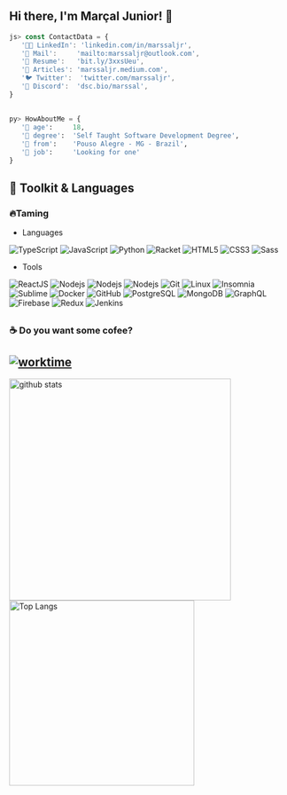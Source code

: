 ## Hi there, I'm Marçal Junior! 👋
 
```js
js> const ContactData = {
   '👨‍💻 LinkedIn': 'linkedin.com/in/marssaljr',
   '📧 Mail':     'mailto:marssaljr@outlook.com',
   '📜 Resume':   'bit.ly/3xxsUeu',
   '📝 Articles': 'marssaljr.medium.com',
   '🐦 Twitter':  'twitter.com/marssaljr',
   '💬 Discord':  'dsc.bio/marssal',
}
```
##  
```py
py> HowAboutMe = {
   '👨‍ age':     18,
   '📜 degree':  'Self Taught Software Development Degree',
   '🏡 from':    'Pouso Alegre - MG - Brazil',
   '📝 job':     'Looking for one'
}
```
##  
 
<h2>🧰 Toolkit & Languages</h2> 

<h3>🔥Taming</h3> 

- Languages 

![TypeScript](https://img.shields.io/badge/-TypeScript-%23282C34?style=flat-square&logo=typescript)
![JavaScript](https://img.shields.io/badge/-JavaScript-2A2A2A?style=flat-square&logo=javascript)
![Python](https://img.shields.io/badge/-Python-2A2A2A?style=flat-square&logo=python)
![Racket](https://img.shields.io/badge/-Racket-9F1D20?style=flat-square&logo=racket)
![HTML5](https://img.shields.io/badge/-HTML5-E34F26?style=flat-square&logo=html5&logoColor=white)
![CSS3](https://img.shields.io/badge/-CSS3-1572B6?style=flat-square&logo=css3)
![Sass](https://img.shields.io/badge/-Sass-CC6699?style=flat-square&logo=sass&logoColor=white)
- Tools 

![ReactJS](https://img.shields.io/badge/-ReactJS-2A2A2A?style=flat-square&logo=react)
![Nodejs](https://img.shields.io/badge/-Nodejs-339933?style=flat-square&logo=Node.js&logoColor=white)
![Nodejs](https://img.shields.io/badge/-Npm-2A2A2A?style=flat-square&logo=Npm&logoColor=black)
![Nodejs](https://img.shields.io/badge/-Yarn-2A2A2A?style=flat-square&logo=Yarn&logoColor=black)
![Git](https://img.shields.io/badge/-Git-2A2A2A?style=flat-square&logo=git)
![Linux](https://img.shields.io/badge/-Linux-%23282C34?style=flat-square&logo=archlinux)
![Insomnia](https://img.shields.io/badge/-Insomnia-8A2BE2?style=flat-square&logo=insomnia&logoColor=white)
![Sublime](https://img.shields.io/badge/-Sublime-F45F12?style=flat-square&logo=sublime-text&logoColor=white)
![Docker](https://img.shields.io/badge/-Docker-2A2A2A?style=flat-square&logo=Docker)
![GitHub](https://img.shields.io/badge/-GitHub-181717?style=flat-square&logo=github)
![PostgreSQL](https://img.shields.io/badge/-PostgreSQL-4479A1?style=flat-square&logo=postgresql&logoColor=white)
![MongoDB](https://img.shields.io/badge/-MongoDB-2A2A2A?style=flat-square&logo=mongodb)
![GraphQL](https://img.shields.io/badge/-GraphQL-CC6699?style=flat-square&logo=graphql&logoColor=white)
![Firebase](https://img.shields.io/badge/-Firebase-CE9D06?style=flat-square&logo=Firebase&logoColor=white)
![Redux](https://img.shields.io/badge/-Redux-007ACC?style=flat-square&logo=Redux&logoColor=black)
![Jenkins](https://img.shields.io/badge/-Jenkins-4479A1?style=flat-square&logo=Jenkins&logoColor=black)

##  
 
<h3 align="left"> ☕ Do you want some cofee? </h3> 
 
[![worktime](https://github-readme-stats.vercel.app/api/wakatime?username=marssaljr&layout=compact&theme=prussian)](https://github.com/marssaljr?tab=repositories)  
--- 
 <p align="left">
  <img src="https://github-readme-stats.vercel.app/api?username=marssaljr&count_private=true&show_icons=true&theme=prussian" alt="github stats" width="400"/>
  <img src="https://github-readme-stats.vercel.app/api/top-langs/?username=marssaljr&layout=compact&exclude_repo=google-search&theme=prussian" alt="Top Langs" width="334"/>
</p>
